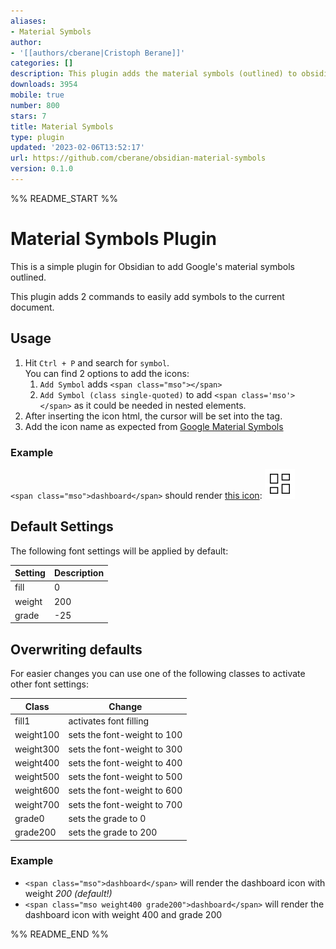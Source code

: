```yaml
---
aliases:
- Material Symbols
author:
- '[[authors/cberane|Cristoph Berane]]'
categories: []
description: This plugin adds the material symbols (outlined) to obsidian
downloads: 3954
mobile: true
number: 800
stars: 7
title: Material Symbols
type: plugin
updated: '2023-02-06T13:52:17'
url: https://github.com/cberane/obsidian-material-symbols
version: 0.1.0
---
```


%% README_START %%

# Material Symbols Plugin

This is a simple plugin for Obsidian to add Google's material symbols outlined.

This plugin adds 2 commands to easily add symbols to the current document.

## Usage

1. Hit `Ctrl + P` and search for `symbol`.  
   You can find 2 options to add the icons:
	1. `Add Symbol` adds `<span class="mso"></span>`
	2. `Add Symbol (class single-quoted)` to add `<span class='mso'></span>`
	   as it could be needed in nested elements.
2. After inserting the icon html, the cursor will be set into the tag.
3. Add the icon name as expected from
   [Google Material Symbols](https://fonts.google.com/icons?icon.style=Outlined)
 
### Example
`<span class="mso">dashboard</span>` should render 
[this icon](https://fonts.google.com/icons?selected=Material%20Symbols%20Outlined%3Adashboard%3AFILL%400%3Bwght%40200%3BGRAD%40-25%3Bopsz%4024):
![](https://raw.githubusercontent.com/cberane/obsidian-material-symbols/HEAD/doc/dashboard_FILL0_wght200_GRAD-25_opsz48.png) 

## Default Settings

The following font settings will be applied by default:

| Setting | Description |
|---------|-------------|
| fill    | 0           |
| weight  | 200         | 
| grade   | -25         |

## Overwriting defaults

For easier changes you can use one of the following classes to activate other font settings: 

| Class     | Change                      |
|-----------|-----------------------------|
| fill1     | activates font filling      |
| weight100 | sets the font-weight to 100 |
| weight300 | sets the font-weight to 300 | 
| weight400 | sets the font-weight to 400 | 
| weight500 | sets the font-weight to 500 | 
| weight600 | sets the font-weight to 600 | 
| weight700 | sets the font-weight to 700 | 
| grade0    | sets the grade to 0         | 
| grade200  | sets the grade to 200       |

### Example
- `<span class="mso">dashboard</span>` will render the dashboard icon with weight _200 (default!)_
- `<span class="mso weight400 grade200">dashboard</span>`  will render the dashboard icon with weight 400 and grade 200


%% README_END %%
